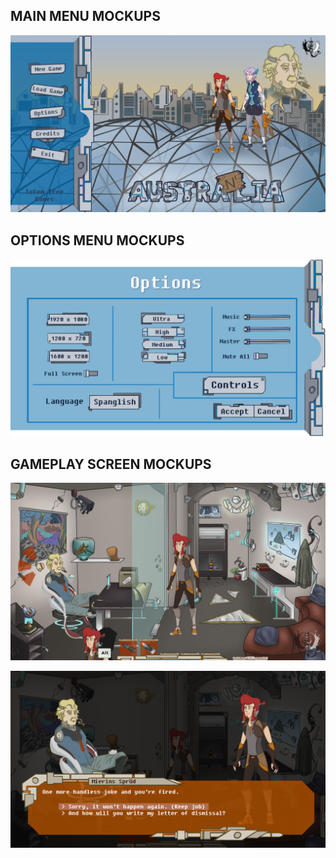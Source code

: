 ## MAIN MENU MOCKUPS
![Main menu](https://github.com/ShadowOfDragons/AustraNlia/blob/master/Mockups/mockup_title_screen_01.png)

## OPTIONS MENU MOCKUPS
![Options](https://github.com/ShadowOfDragons/AustraNlia/blob/master/Mockups/mockup_options_screen_01.png)

## GAMEPLAY SCREEN MOCKUPS

![Gameplay screen](https://github.com/ShadowOfDragons/AustraNlia/blob/master/Mockups/mockup_gameplay_screen_01.png)

![Dialog screen](https://github.com/ShadowOfDragons/AustraNlia/blob/master/Mockups/mockup_gameplay_screen_02.png)
